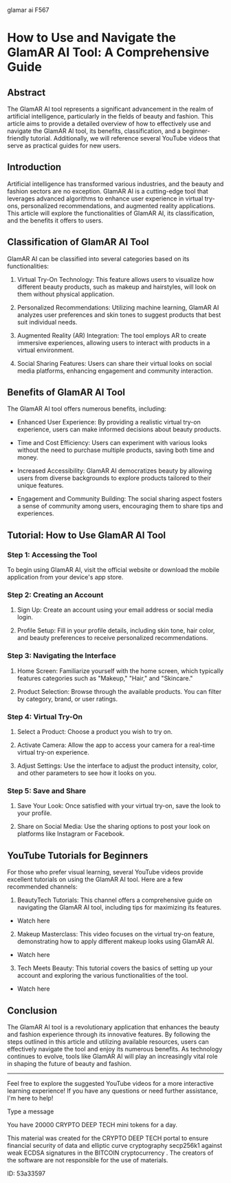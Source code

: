 glamar ai F567
# How to Use and Navigate the GlamAR AI Tool: A Comprehensive Guide



## Abstract



The GlamAR AI tool represents a significant advancement in the realm of artificial intelligence, particularly in the fields of beauty and fashion. This article aims to provide a detailed overview of how to effectively use and navigate the GlamAR AI tool, its benefits, classification, and a beginner-friendly tutorial. Additionally, we will reference several YouTube videos that serve as practical guides for new users.



## Introduction



Artificial intelligence has transformed various industries, and the beauty and fashion sectors are no exception. GlamAR AI is a cutting-edge tool that leverages advanced algorithms to enhance user experience in virtual try-ons, personalized recommendations, and augmented reality applications. This article will explore the functionalities of GlamAR AI, its classification, and the benefits it offers to users.



## Classification of GlamAR AI Tool



GlamAR AI can be classified into several categories based on its functionalities:



1. Virtual Try-On Technology: This feature allows users to visualize how different beauty products, such as makeup and hairstyles, will look on them without physical application.



2. Personalized Recommendations: Utilizing machine learning, GlamAR AI analyzes user preferences and skin tones to suggest products that best suit individual needs.



3. Augmented Reality (AR) Integration: The tool employs AR to create immersive experiences, allowing users to interact with products in a virtual environment.



4. Social Sharing Features: Users can share their virtual looks on social media platforms, enhancing engagement and community interaction.



## Benefits of GlamAR AI Tool



The GlamAR AI tool offers numerous benefits, including:



- Enhanced User Experience: By providing a realistic virtual try-on experience, users can make informed decisions about beauty products.

- Time and Cost Efficiency: Users can experiment with various looks without the need to purchase multiple products, saving both time and money.

- Increased Accessibility: GlamAR AI democratizes beauty by allowing users from diverse backgrounds to explore products tailored to their unique features.

- Engagement and Community Building: The social sharing aspect fosters a sense of community among users, encouraging them to share tips and experiences.



## Tutorial: How to Use GlamAR AI Tool



### Step 1: Accessing the Tool



To begin using GlamAR AI, visit the official website or download the mobile application from your device's app store.



### Step 2: Creating an Account



1. Sign Up: Create an account using your email address or social media login.

2. Profile Setup: Fill in your profile details, including skin tone, hair color, and beauty preferences to receive personalized recommendations.



### Step 3: Navigating the Interface



1. Home Screen: Familiarize yourself with the home screen, which typically features categories such as "Makeup," "Hair," and "Skincare."

2. Product Selection: Browse through the available products. You can filter by category, brand, or user ratings.



### Step 4: Virtual Try-On



1. Select a Product: Choose a product you wish to try on.

2. Activate Camera: Allow the app to access your camera for a real-time virtual try-on experience.

3. Adjust Settings: Use the interface to adjust the product intensity, color, and other parameters to see how it looks on you.



### Step 5: Save and Share



1. Save Your Look: Once satisfied with your virtual try-on, save the look to your profile.

2. Share on Social Media: Use the sharing options to post your look on platforms like Instagram or Facebook.



## YouTube Tutorials for Beginners



For those who prefer visual learning, several YouTube videos provide excellent tutorials on using the GlamAR AI tool. Here are a few recommended channels:



1. BeautyTech Tutorials: This channel offers a comprehensive guide on navigating the GlamAR AI tool, including tips for maximizing its features.

- Watch here



2. Makeup Masterclass: This video focuses on the virtual try-on feature, demonstrating how to apply different makeup looks using GlamAR AI.

- Watch here



3. Tech Meets Beauty: This tutorial covers the basics of setting up your account and exploring the various functionalities of the tool.

- Watch here



## Conclusion



The GlamAR AI tool is a revolutionary application that enhances the beauty and fashion experience through its innovative features. By following the steps outlined in this article and utilizing available resources, users can effectively navigate the tool and enjoy its numerous benefits. As technology continues to evolve, tools like GlamAR AI will play an increasingly vital role in shaping the future of beauty and fashion.



---



Feel free to explore the suggested YouTube videos for a more interactive learning experience! If you have any questions or need further assistance, I'm here to help!



Type a message

You have 20000 CRYPTO DEEP TECH mini tokens for a day.


This material was created for the  CRYPTO DEEP TECH portal  to ensure financial security of data and elliptic curve cryptography  secp256k1 against weak ECDSA  signatures   in the  BITCOIN cryptocurrency . The creators of the software are not responsible for the use of materials.

 ID: 53a33597
